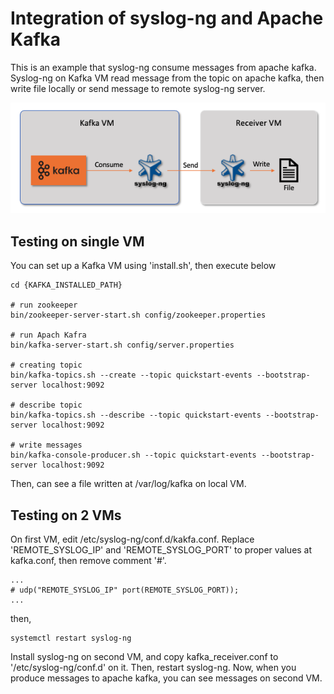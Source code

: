 # Integration of syslog-ng and Apache Kafka

This is an example that syslog-ng consume messages from apache kafka. Syslog-ng on Kafka VM read message from the topic on apache kafka, then write file locally or send message to remote syslog-ng server. 

![](./images/overview.png)

## Testing on single VM 
You can set up a Kafka VM using 'install.sh', then execute below
```
cd {KAFKA_INSTALLED_PATH}

# run zookeeper
bin/zookeeper-server-start.sh config/zookeeper.properties

# run Apach Kafra
bin/kafka-server-start.sh config/server.properties

# creating topic
bin/kafka-topics.sh --create --topic quickstart-events --bootstrap-server localhost:9092

# describe topic
bin/kafka-topics.sh --describe --topic quickstart-events --bootstrap-server localhost:9092

# write messages
bin/kafka-console-producer.sh --topic quickstart-events --bootstrap-server localhost:9092
```
Then, can see a file written at /var/log/kafka on local VM.

## Testing on 2 VMs
On first VM, edit /etc/syslog-ng/conf.d/kakfa.conf. Replace 'REMOTE_SYSLOG_IP' and 'REMOTE_SYSLOG_PORT' to proper values at kafka.conf, then remove comment '#'.
``` 
...
# udp("REMOTE_SYSLOG_IP" port(REMOTE_SYSLOG_PORT));
...
```
then,
```
systemctl restart syslog-ng
```
Install syslog-ng on second VM, and copy kafka_receiver.conf to '/etc/syslog-ng/conf.d' on it. Then, restart syslog-ng. Now, when you produce messages to apache kafka, you can see messages on second VM.